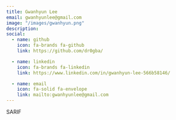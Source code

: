 ```yaml
---
title: Gwanhyun Lee
email: gwanhyunlee@gmail.com
image: "/images/gwanhyun.png"
description: 
social:
  - name: github
    icon: fa-brands fa-github
    link: https://github.com/dr0gba/

  - name: linkedin
    icon: fa-brands fa-linkedin
    link: https://www.linkedin.com/in/gwanhyun-lee-566b58146/

  - name: email
    icon: fa-solid fa-envelope
    link: mailto:gwanhyunlee@gmail.com
---
```


SARIF